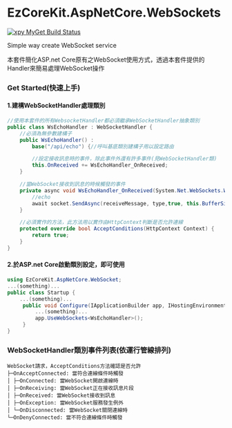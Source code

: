 ﻿EzCoreKit.AspNetCore.WebSockets
=====
[![xpy MyGet Build Status](https://www.myget.org/BuildSource/Badge/xpy?identifier=9e998e97-5cd7-475e-bf52-1c1ffed913f4)](https://www.myget.org/)

Simple way create WebSocket service

本套件簡化ASP.net Core原有之WebSocket使用方式，透過本套件提供的Handler來簡易處理WebSocket操作

### Get Started(快速上手)
#### 1.建構WebSocketHandler處理類別
```csharp
//使用本套件的所有WebsocketHandler都必須繼承WebSocketHandler抽象類別
public class WsEchoHandler : WebSocketHandler {
    //必須為無參數建構子
    public WsEchoHandler() : 
        base("/api/echo") {//呼叫基底類別建構子用以設定路由

        //設定接收訊息時的事件，除此事件外還有許多事件(見WebSocketHandler類)
        this.OnReceived += WsEchoHandler_OnReceived;
    }

    //當WebSocket接收到訊息的時候觸發的事件
    private async void WsEchoHandler_OnReceived(System.Net.WebSockets.WebSocket socket, System.Net.WebSockets.WebSocketMessageType type, byte[] receiveMessage) {
        //echo
        await socket.SendAsync(receiveMessage, type,true, this.BufferSize);
    }

    //必須實作的方法，此方法用以實作由HttpContext判斷是否允許連線
    protected override bool AcceptConditions(HttpContext Context) {
        return true;
    }
}
```

#### 2.於ASP.net Core啟動類別設定，即可使用
```csharp
using EzCoreKit.AspNetCore.WebSocket;
...(something)...
public class Startup {
    ...(something)...
     public void Configure(IApplicationBuilder app, IHostingEnvironment env, ILoggerFactory loggerFactory) {
         ...(something)...
         app.UseWebSockets<WsEchoHandler>();
     }
}
```

### WebSocketHandler類別事件列表(依運行管線排列)
```
WebSocket請求，AcceptConditions方法確認是否允許
├─OnAcceptConnected: 當符合連線條件時觸發
│ ├─OnConnected: 當WebSocket開啟連線時
│ ├─OnReceiving: 當WebSocket正在接收訊息片段
│ ├─OnReceived: 當WebSocket接收到訊息
│ ├─OnException: 當WebSocket服務發生例外
│ └─OnDisconnected: 當WebSocket關閉連線時
└─OnDenyConnected: 當不符合連線條件時觸發
```